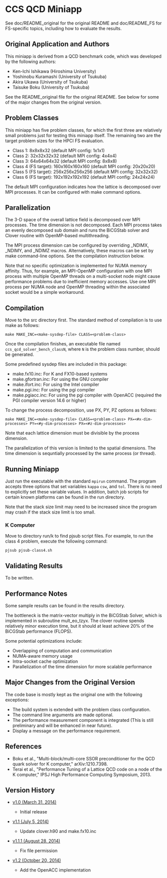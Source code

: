# CCS QCD Miniapp 

See doc/README_original for the original README and doc/README_FS for 
FS-specific topics, including how to evaluate the results.

## Original Application and Authors

This miniapp is derived from a QCD benchmark code, which was developed
by the following authors:

* Ken-Ichi Ishikawa (Hiroshima University) 
* Yoshinobu Kuramashi (University of Tsukuba) 
* Akira Ukawa (University of Tsukuba) 
* Taisuke Boku (University of Tsukuba) 

See the README_original file for the original README. See below for
some of the major changes from the original version.

## Problem Classes

This miniapp has five problem classes, for which the first three are
relatively small problems just for testing this miniapp itself. The
remaining two are the target problem sizes for the HPCI FS
evaluation. 

* Class 1: 8x8x8x32 (default MPI config: 1x1x1)
* Class 2: 32x32x32x32 (default MPI config: 4x4x4)
* Class 3: 64x64x64x32 (default MPI config: 8x8x8)
* Class 4 (FS target): 160x160x160x160 (default MPI config: 20x20x20)
* Class 5 (FS target): 256x256x256x256 (default MPI config: 32x32x32)
* Class 6 (FS target): 192x192x192x192 (default MPI config: 24x24x24)

The default MPI configuration indicates how the lattice is decomposed
over MPI processes. It can be configured with make command
options.

## Parallelization

The 3-D space of the overall lattice field is decomposed over MPI
processes. The time dimension is not decomposed. Each MPI process
takes an evenly decomposed sub domain and runs the BiCGStab solver and
Clover routine with OpenMP-based multithreading.

The MPI process dimension can be configured by overriding _NDIMX,
_NDIMY, and _NDIMZ macros. Alternatively, these macros can be set by 
make command-line options. See the compilation instruction below.

Note that no specific optimization is implemented for NUMA
memory affinity. Thus, for example, an MPI-OpenMP configuration with
one MPI process with multiple OpenMP threads on a multi-socket node
might cause performance problems due to inefficient memory
accesses. Use one MPI process per NUMA node and OpenMP threading
within the associated socket would be a simple workaround.

## Compilation

Move to the src directory first. The standard method of compilation is
to use make as follows: 

    make MAKE_INC=<make-sysdep-file> CLASS=<problem-class>
    
Once the compilation finishes, an executable file named
`ccs_qcd_solver_bench_classN`, where `N` is the problem class number,
should be generated.

Some predefined sysdep files are included in this package:

* make.fx10.inc: For K and FX10-based systems
* make.gfortran.inc: For using the GNU compiler
* make.ifort.inc: For using the Intel compiler
* make.pgi.inc: For using the pgi compiler
* make.pgiacc.inc: For using the pgi compiler with OpenACC (required the PGI compiler version 14.6 or higher)


To change the process decomposition, use PX, PY, PZ options as
follows:

    make MAKE_INC=<make-sysdep-file> CLASS=<problem-class> PX=<#x-dim-processes> PY=<#y-dim-processes> PX=<#z-dim-processes>

Note that each lattice dimension must be divisible by the process
dimension.

The parallelization of this version is limited to the spatial
dimensions. The time dimension is sequntially processed by the same
process (or thread).
 

## Running Miniapp

Just run the executable with the standard `mpirun` command. The
program accepts three options that set variables `kappa` `csw`, and
`tol`. There is no need to explicitly set these variable values.
In addition, batch job scripts for certain known platforms can be
found in the run directory. 

Note that the stack size limit may need to be increased since the
program may crash if the stack size limit is too small.

### K Computer

Move to directory run/k to find pjsub script files. For example, to
run the class 4 problem, execute the following command:

    pjsub pjsub-class4.sh


## Validating Results

To be written.


## Performance Notes

Some sample results can be found in the results directory.

The bottleneck is the matrix-vector multiply in the BiCGStab
Solver, which is implemented in subroutine mult_eo_tzyx. The clover
routine spends relatively minor execution time, but it should at least
achieve 20% of the BiCGStab performance (FLOPS).

Some potential optimizations include:

* Overlapping of computation and communication
* NUMA-aware memory usage
* Intra-socket cache optimization
* Parallelization of the time dimension for more scalable performance 


## Major Changes from the Original Version

The code base is mostly kept as the original one with the following
exceptions:

* The build system is extended with the problem class configuration.
* The command line arguments are made optional.
* The performance measurement component is integrated (This is still
  preliminary and will be enhanced in near future).
* Display a message on the performance requirement.


## References
* Boku et al., "Multi-block/multi-core SSOR preconditioner for the QCD
  quark solver for K computer," arXiv:1210.7398.
* Terai et al., "Performance Tuning of a Lattice QCD code on a node of
  the K computer," IPSJ High Performance Computing Symposium, 2013.

## Version History

* [v1.0 (March 31,
  2014)](http://github.com/fiber-miniapp/ccs-qcd/tree/1.0)
    - Initial release

* [v1.1 (July 5,
  2014)](http://github.com/fiber-miniapp/ccs-qcd/tree/1.1)
    - Update clover.h90 and make.fx10.inc

* [v1.1.1 (August 28,
  2014)](http://github.com/fiber-miniapp/ccs-qcd/tree/1.1.1)
    - Fix file permission

* [v1.2 (October 20,
  2014)](http://github.com/fiber-miniapp/ccs-qcd/tree/1.2)
    - Add the OpenACC implementation
  
